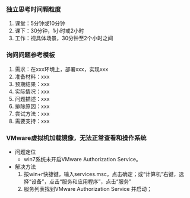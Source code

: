 ### 独立思考时间颗粒度 ###
1. 课堂：5分钟或10分钟
2. 课下：30分钟，1小时或2小时
3. 工作：视具体场景，30分钟至2个小时之间
### 询问问题参考模板 ###
1. 需求：在xxx环境上，部署xxx，实现xxx
2. 准备材料：xxx
3. 预期结果：xxx
4. 实际情况：xxx
5. 问题描述：xxx
6. 排除原因：xxx
7. 尝试方法：xxx
8. 需要支持：xxx
### VMware虚拟机加载镜像，无法正常查看和操作系统 ###
- 问题定位
	- win7系统未开启VMware Authorization Service。
- 解决方法
	1. 按win+r快捷键，输入services.msc，点击确定；或“计算机”右键，选择“设备”，点击“服务和应用程序”，点击“服务”
	2. 服务列表找到VMware Authorization Service 并启动；